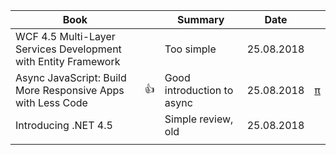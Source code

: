 | Book  |  |  Summary | Date |  |
|---|---|---|---|---|
|  WCF 4.5 Multi-Layer Services Development with Entity Framework |  | Too simple   | 25.08.2018   | |
|  Async JavaScript: Build More Responsive Apps with Less Code | :+1: | Good introduction to async  | 25.08.2018  | [&#960;](./Comments.md#book_2)|
| Introducing .NET 4.5 || Simple review, old |25.08.2018||
|  |  |  |  |  |
